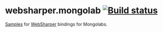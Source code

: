 # websharper.mongolab [![Build status](https://ci.appveyor.com/api/projects/status/vhi4drdgckjgq950?svg=true)](https://ci.appveyor.com/project/IntelliFactory/websharper-mongolab-samples)

[Samples][samp] for [WebSharper][ws] bindings for Mongolabs.

[samp]: https://websharper-samples.github.io/MongoLab
[ws]: https://websharper.com/
